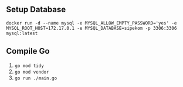## Setup Database
```
docker run -d --name mysql -e MYSQL_ALLOW_EMPTY_PASSWORD='yes' -e MYSQL_ROOT_HOST=172.17.0.1 -e MYSQL_DATABASE=sipekom -p 3306:3306 mysql:latest
```

## Compile Go
1. ```go mod tidy```
2. ```go mod vendor```
3. ```go run ./main.go```
